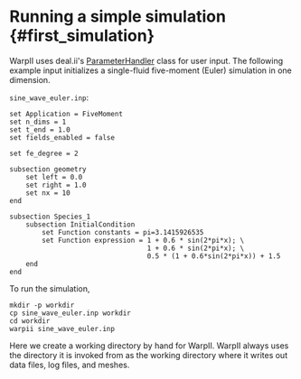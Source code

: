 # Running a simple simulation {#first_simulation}

WarpII uses deal.ii's [ParameterHandler](https://dealii.org/developer/doxygen/deal.II/classParameterHandler.html) class for user input.
The following example input initializes a single-fluid five-moment (Euler) simulation
in one dimension.

`sine_wave_euler.inp`:
```
set Application = FiveMoment
set n_dims = 1
set t_end = 1.0
set fields_enabled = false

set fe_degree = 2

subsection geometry
    set left = 0.0
    set right = 1.0
    set nx = 10
end

subsection Species_1
    subsection InitialCondition
        set Function constants = pi=3.1415926535
        set Function expression = 1 + 0.6 * sin(2*pi*x); \
                                  1 + 0.6 * sin(2*pi*x); \
                                  0.5 * (1 + 0.6*sin(2*pi*x)) + 1.5
    end
end
```

To run the simulation,
```
mkdir -p workdir
cp sine_wave_euler.inp workdir
cd workdir
warpii sine_wave_euler.inp
```
Here we create a working directory by hand for WarpII.
WarpII always uses the directory it is invoked from as the working directory where it writes
out data files, log files, and meshes.
